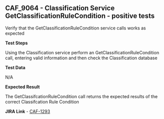 ## CAF_9064 - Classification Service GetClassificationRuleCondition - positive tests ##

Verify that the GetClassificationRuleCondition service calls works as expected

**Test Steps**

Using the Classification service perform an GetClassificationRuleCondition call, entering valid information and then check the Classification database

**Test Data**

N/A

**Expected Result**

The GetClassifcationRuleCondition call returns the expected results of the correct Classifcation Rule Condition

**JIRA Link** - [CAF-1293](https://jira.autonomy.com/browse/CAF-1293)


